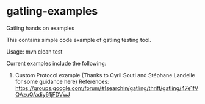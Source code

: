 gatling-examples
================

Gatling hands on examples

This contains simple code example of gatling testing tool.

Usage:
mvn clean test


Current examples include the following:

1) Custom Protocol example (Thanks to Cyril Souti and Stéphane Landelle for some guidance here)
References:
https://groups.google.com/forum/#!searchin/gatling/thrift/gatling/47e1fVQAzuQ/adiy61jFDVwJ
